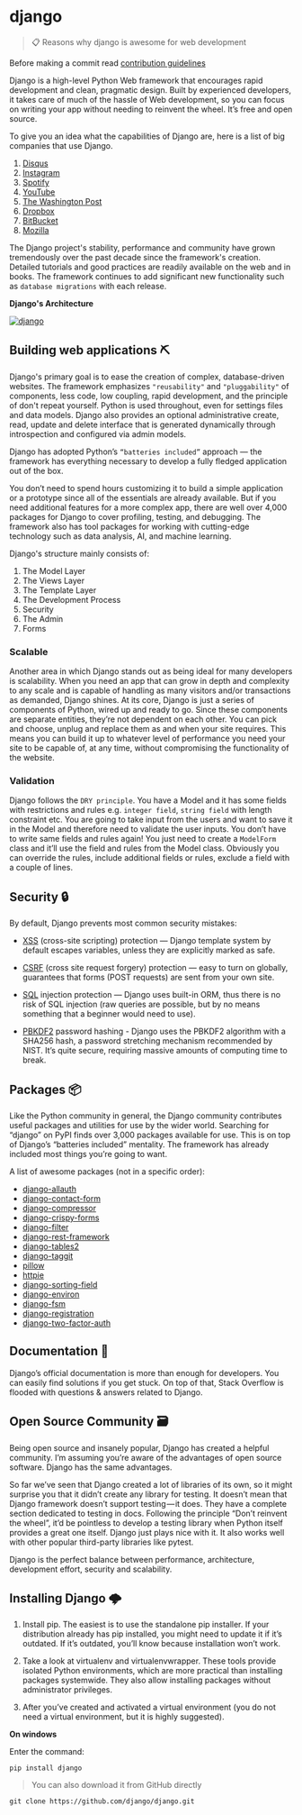 # django

> 📋 Reasons why django is awesome for web development

Before making a commit read [contribution guidelines](https://github.com/endormi/django/blob/master/CONTRIBUTING.md)

Django is a high-level Python Web framework that encourages rapid development and clean, pragmatic design. Built by experienced developers, it takes care of much of the hassle of Web development, so you can focus on writing your app without needing to reinvent the wheel. It’s free and open source.

To give you an idea what the capabilities of Django are, here is a list of big companies that use Django.

1. [Disqus](https://disqus.com/)
2. [Instagram](https://www.instagram.com/)
3. [Spotify](https://www.spotify.com/)
4. [YouTube](https://www.youtube.com/)
5. [The Washington Post](https://www.washingtonpost.com/)
6. [Dropbox](https://www.dropbox.com/)
7. [BitBucket](https://bitbucket.org/)
8. [Mozilla](https://www.mozilla.org/)

The Django project's stability, performance and community have grown tremendously over the past decade since the framework's creation. Detailed tutorials and good practices are readily available on the web and in books. The framework continues to add significant new functionality such as `database migrations` with each release.

**Django's Architecture**

[![django](https://user-images.githubusercontent.com/39559256/54877175-9d379c00-4e23-11e9-9a8e-08477fdb0a19.png)](https://subscription.packtpub.com/book/web_development/9781788831345/1/ch01lvl1sec12/how-does-django-work)

## Building web applications ⛏

Django's primary goal is to ease the creation of complex, database-driven websites. The framework emphasizes `"reusability"` and `"pluggability"` of components, less code, low coupling, rapid development, and the principle of don't repeat yourself. Python is used throughout, even for settings files and data models. Django also provides an optional administrative create, read, update and delete interface that is generated dynamically through introspection and configured via admin models.

Django has adopted Python’s `“batteries included”` approach — the framework has everything necessary to develop a fully fledged application out of the box.

You don’t need to spend hours customizing it to build a simple application or a prototype since all of the essentials are already available. But if you need additional features for a more complex app, there are well over 4,000 packages for Django to cover profiling, testing, and debugging. The framework also has tool packages for working with cutting-edge technology such as data analysis, AI, and machine learning.

Django's structure mainly consists of:

1. The Model Layer
2. The Views Layer
3. The Template Layer
4. The Development Process
5. Security
6. The Admin
7. Forms

### Scalable

Another area in which Django stands out as being ideal for many developers is scalability. When you need an app that can grow in depth and complexity to any scale and is capable of handling as many visitors and/or transactions as demanded, Django shines. At its core, Django is just a series of components of Python, wired up and ready to go. Since these components are separate entities, they’re not dependent on each other. You can pick and choose, unplug and replace them as and when your site requires. This means you can build it up to whatever level of performance you need your site to be capable of, at any time, without compromising the functionality of the website.

### Validation

Django follows the `DRY principle`. You have a Model and it has some fields with restrictions and rules e.g. `integer field`, `string field` with length constraint etc. You are going to take input from the users and want to save it in the Model and therefore need to validate the user inputs. You don’t have to write same fields and rules again! You just need to create a `ModelForm` class and it’ll use the field and rules from the Model class. Obviously you can override the rules, include additional fields or rules, exclude a field with a couple of lines.

## Security 🔒

By default, Django prevents most common security mistakes:

* [XSS](https://docs.djangoproject.com/en/2.1/topics/security/#cross-site-scripting-xss-protection) (cross-site scripting) protection — Django template system by default escapes variables, unless they are explicitly marked as safe.

* [CSRF](https://docs.djangoproject.com/en/2.1/topics/security/#cross-site-request-forgery-csrf-protection) (cross site request forgery) protection — easy to turn on globally, guarantees that forms (POST requests) are sent from your own site.

* [SQL](https://docs.djangoproject.com/en/2.1/topics/security/#sql-injection-protection) injection protection — Django uses built-in ORM, thus there is no risk of SQL injection (raw queries are possible, but by no means something that a beginner would need to use).

* [PBKDF2](https://docs.djangoproject.com/en/2.1/topics/auth/passwords/#how-django-stores-passwords) password hashing - Django uses the PBKDF2 algorithm with a SHA256 hash, a password stretching mechanism recommended by NIST. It’s quite secure, requiring massive amounts of computing time to break.

## Packages 📦

Like the Python community in general, the Django community contributes useful packages and utilities for use by the wider world. Searching for “django” on PyPI finds over 3,000 packages available for use. This is on top of Django’s “batteries included” mentality. The framework has already included most things you’re going to want.

A list of awesome packages (not in a specific order):

- [django-allauth](https://pypi.org/project/django-allauth/)
- [django-contact-form](https://pypi.org/project/django-contact-form/)
- [django-compressor](https://django-compressor.readthedocs.io/en/stable/)
- [django-crispy-forms](https://django-crispy-forms.readthedocs.io/en/latest/)
- [django-filter](https://pypi.org/project/django-filter/)
- [django-rest-framework](https://www.django-rest-framework.org/)
- [django-tables2](https://pypi.org/project/django-tables2/)
- [django-taggit](https://django-taggit.readthedocs.io/en/latest/)
- [pillow](https://pillow.readthedocs.io/en/latest/)
- [httpie](https://httpie.org/)
- [django-sorting-field](https://pypi.org/project/django-sorting-field/)
- [django-environ](https://django-environ.readthedocs.io/en/latest/)
- [django-fsm](https://github.com/viewflow/django-fsm)
- [django-registration](https://django-registration.readthedocs.io/en/3.0/)
- [django-two-factor-auth](https://django-two-factor-auth.readthedocs.io/en/stable/)

## Documentation 📑

Django’s official documentation is more than enough for developers. You can easily find solutions if you get stuck. On top of that, Stack Overflow is flooded with questions & answers related to Django.

## Open Source Community 🗃

Being open source and insanely popular, Django has created a helpful community. I’m assuming you’re aware of the advantages of open source software. Django has the same advantages.

So far we’ve seen that Django created a lot of libraries of its own, so it might surprise you that it didn’t create any library for testing. It doesn’t mean that Django framework doesn’t support testing — it does. They have a complete section dedicated to testing in docs. Following the principle “Don’t reinvent the wheel”, it’d be pointless to develop a testing library when Python itself provides a great one itself. Django just plays nice with it. It also works well with other popular third-party libraries like pytest.

Django is the perfect balance between performance, architecture, development effort, security and scalability.

## Installing Django 🌩

1. Install pip. The easiest is to use the standalone pip installer. If your distribution already has pip installed, you might need to update it if it’s outdated. If it’s outdated, you’ll know because installation won’t work.

2. Take a look at virtualenv and virtualenvwrapper. These tools provide isolated Python environments, which are more practical than installing packages systemwide. They also allow installing packages without administrator privileges.

3. After you’ve created and activated a virtual environment (you do not need a virtual environment, but it is highly suggested).

**On windows**

Enter the command:

```
pip install django
```

> You can also download it from GitHub directly

```
git clone https://github.com/django/django.git
```
